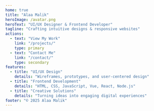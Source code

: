 ```yaml
---
home: true
title: "Alaa Malik"
heroImage: /avatar.png
heroText: "UI/UX Designer & Frontend Developer"
tagline: "Crafting intuitive designs & responsive websites"
actions:
  - text: "View My Work"
    link: "/projects/"
    type: primary
  - text: "Contact Me"
    link: "/contact/"
    type: secondary
features:
  - title: "UI/UX Design"
    details: "Wireframes, prototypes, and user-centered design"
  - title: "Frontend Development"
    details: "HTML, CSS, JavaScript, Vue, React, Node.js"
  - title: "Creative Solutions"
    details: "Turning ideas into engaging digital experiences"
footer: "© 2025 Alaa Malik"
---
```

